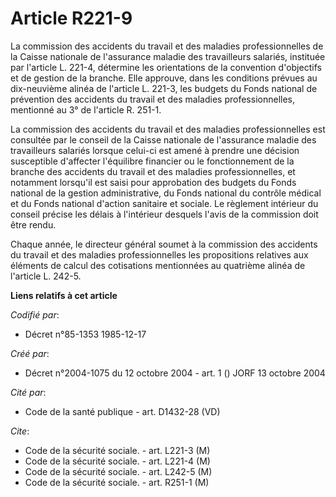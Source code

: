 # Article R221-9

La commission des accidents du travail et des maladies professionnelles de la Caisse nationale de l'assurance maladie des
travailleurs salariés, instituée par l'article L. 221-4, détermine les orientations de la convention d'objectifs et de
gestion de la branche. Elle approuve, dans les conditions prévues au dix-neuvième alinéa de l'article L. 221-3, les budgets
du Fonds national de prévention des accidents du travail et des maladies professionnelles, mentionné au 3° de l'article R.
251-1.

La commission des accidents du travail et des maladies professionnelles est consultée par le conseil de la Caisse nationale
de l'assurance maladie des travailleurs salariés lorsque celui-ci est amené à prendre une décision susceptible d'affecter
l'équilibre financier ou le fonctionnement de la branche des accidents du travail et des maladies professionnelles, et
notamment lorsqu'il est saisi pour approbation des budgets du Fonds national de la gestion administrative, du Fonds national
du contrôle médical et du Fonds national d'action sanitaire et sociale. Le règlement intérieur du conseil précise les délais
à l'intérieur desquels l'avis de la commission doit être rendu.

Chaque année, le directeur général soumet à la commission des accidents du travail et des maladies professionnelles les
propositions relatives aux éléments de calcul des cotisations mentionnées au quatrième alinéa de l'article L. 242-5.

**Liens relatifs à cet article**

_Codifié par_:

  - Décret n°85-1353 1985-12-17

_Créé par_:

  - Décret n°2004-1075 du 12 octobre 2004 - art. 1 () JORF 13 octobre 2004

_Cité par_:

  - Code de la santé publique - art. D1432-28 (VD)

_Cite_:

  - Code de la sécurité sociale. - art. L221-3 (M)
  - Code de la sécurité sociale. - art. L221-4 (M)
  - Code de la sécurité sociale. - art. L242-5 (M)
  - Code de la sécurité sociale. - art. R251-1 (M)
